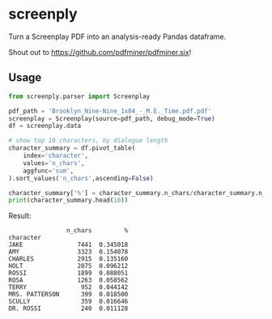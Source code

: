 # screenply

Turn a Screenplay PDF into an analysis-ready Pandas dataframe.

Shout out to https://github.com/pdfminer/pdfminer.six!

## Usage

```python
from screenply.parser import Screenplay

pdf_path = 'Brooklyn_Nine-Nine_1x04_-_M.E._Time.pdf.pdf'
screenplay = Screenplay(source=pdf_path, debug_mode=True)
df = screenplay.data

# show top 10 characters, by dialogue length
character_summary = df.pivot_table(
    index='character',
    values='n_chars',
    aggfunc='sum',
).sort_values('n_chars',ascending=False)

character_summary['%'] = character_summary.n_chars/character_summary.n_chars.sum()
print(character_summary.head(10))
```
Result:
```
                n_chars         %
character                        
JAKE               7441  0.345018
AMY                3323  0.154078
CHARLES            2915  0.135160
HOLT               2075  0.096212
ROSSI              1899  0.088051
ROSA               1263  0.058562
TERRY               952  0.044142
MRS. PATTERSON      399  0.018500
SCULLY              359  0.016646
DR. ROSSI           240  0.011128
```
